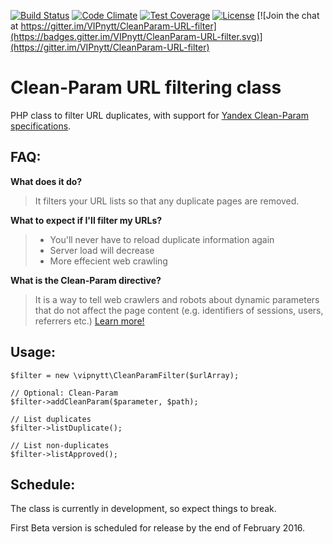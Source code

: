 [![Build Status](https://travis-ci.org/VIPnytt/CleanParam-URL-filter.svg?branch=master)](https://travis-ci.org/VIPnytt/CleanParam-URL-filter) [![Code Climate](https://codeclimate.com/github/VIPnytt/CleanParam-URL-filter/badges/gpa.svg)](https://codeclimate.com/github/VIPnytt/CleanParam-URL-filter) [![Test Coverage](https://codeclimate.com/github/VIPnytt/CleanParam-URL-filter/badges/coverage.svg)](https://codeclimate.com/github/VIPnytt/CleanParam-URL-filter/coverage) [![License](https://poser.pugx.org/VIPnytt/CleanParam-URL-filter/license)](https://packagist.org/packages/VIPnytt/CleanParam-URL-filter) [![Join the chat at https://gitter.im/VIPnytt/CleanParam-URL-filter](https://badges.gitter.im/VIPnytt/CleanParam-URL-filter.svg)](https://gitter.im/VIPnytt/CleanParam-URL-filter)

# Clean-Param URL filtering class
PHP class to filter URL duplicates, with support for [Yandex Clean-Param specifications](https://yandex.com/support/webmaster/controlling-robot/robots-txt.xml#clean-param).

## FAQ:
**What does it do?**
> It filters your URL lists so that any duplicate pages are removed.

**What to expect if I'll filter my URLs?**
> - You'll never have to reload duplicate information again
> - Server load will decrease
> - More effecient web crawling

**What is the Clean-Param directive?**
> It is a way to tell web crawlers and robots about dynamic parameters that do not affect the page content (e.g. identifiers of sessions, users, referrers etc.) [Learn more!](https://yandex.com/support/webmaster/controlling-robot/robots-txt.xml#clean-param)

## Usage:
````
$filter = new \vipnytt\CleanParamFilter($urlArray);

// Optional: Clean-Param
$filter->addCleanParam($parameter, $path);

// List duplicates
$filter->listDuplicate();

// List non-duplicates
$filter->listApproved();
````

## Schedule:
The class is currently in development, so expect things to break.

First Beta version is scheduled for release by the end of February 2016.